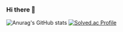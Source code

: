 ### Hi there 🥨
<!--
**yichoya/yichoya** is a ✨ _special_ ✨ repository because its `README.md` (this file) appears on your GitHub profile.

Here are some ideas to get you started:

- 🔭 I’m currently working on ...
- 🌱 I’m currently learning ...
- 👯 I’m looking to collaborate on ...
- 🤔 I’m looking for help with ...
- 💬 Ask me about ...
- 📫 How to reach me: ...
- 😄 Pronouns: ...
- ⚡ Fun fact: ...
-->

![Anurag's GitHub stats](https://github-readme-stats.vercel.app/api?username=yichoya&show_icons=true&theme=graywhite)
[![Solved.ac Profile](http://mazassumnida.wtf/api/v2/generate_badge?boj=tensi96)](https://solved.ac/tensi96/)
